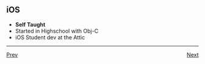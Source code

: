 ## iOS
- **Self Taught**
- Started in Highschool with Obj-C
- iOS Student dev at the Attic

***

<div>
	<div style="float: left">
		<a href="../README.md">Prev</a>
	</div>
	<div style="float: right">
		<a href="slides/highschool.md">Next</a>
	</div>
</div>